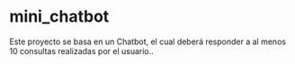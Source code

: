 # mini_chatbot
Este proyecto se basa en un Chatbot, el cual deberá responder a al menos 10 consultas realizadas por el usuario..
